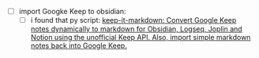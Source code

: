 
 - [ ] import Googke Keep to obsidian:
	- [ ] i found that py script: [keep-it-markdown: Convert Google Keep notes dynamically to markdown for Obsidian, Logseq, Joplin and Notion using the unofficial Keep API. Also, import simple markdown notes back into Google Keep.](https://github.com/djsudduth/keep-it-markdown)
